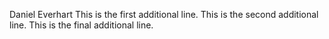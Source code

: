 Daniel Everhart
This is the first additional line.
This is the second additional line.
This is the final additional line.
